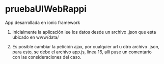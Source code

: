 # pruebaUIWebRappi
App desarrollada en ionic framework

1. Inicialmente la aplicación lee los datos desde un archivo .json que esta ubicado en www/data/

2. Es posible cambiar la petición ajax, por cualquier url u otro archivo .json, para esto, se debe el archivo app.js, linea 16, allí puse un comentario con las consideraciones del caso.


